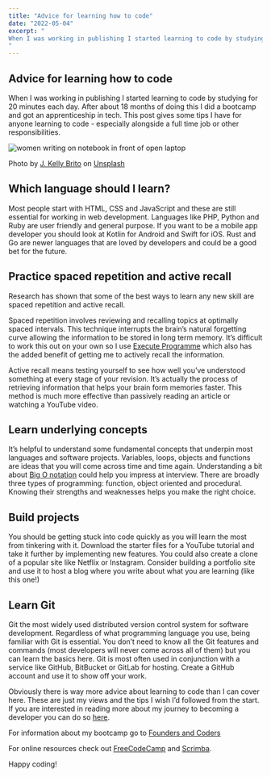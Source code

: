 ```yaml
---
title: "Advice for learning how to code"
date: "2022-05-04"
excerpt: "
When I was working in publishing I started learning to code by studying for 20 minutes each day. After about 18 months of doing this I did a bootcamp and got an apprenticeship in tech. This post gives some tips I have for anyone learning to code - especially alongside a full time job or other responsibilities.
"
---
```


<article>

<h1> Advice for learning how to code </h1>

When I was working in publishing I started learning to code by studying for 20 minutes each day. After about 18 months of doing this I did a bootcamp and got an apprenticeship in tech. This post gives some tips I have for anyone learning to code - especially alongside a full time job or other responsibilities.

![women writing on notebook in front of open laptop](https://images.unsplash.com/photo-1494599948593-3dafe8338d71?ixlib=rb-1.2.1&ixid=MnwxMjA3fDB8MHxwaG90by1wYWdlfHx8fGVufDB8fHx8&auto=format&fit=crop&w=2670&q=80)

Photo by [J. Kelly Brito](https://unsplash.com/@hellokellybrito) on [Unsplash](https://unsplash.com/photos/PeUJyoylfe4)

<h2> Which language should I learn? </h2>

Most people start with HTML, CSS and JavaScript and these are still essential for working in web development. Languages like PHP, Python and Ruby are user friendly and general purpose. If you want to be a mobile app developer you should look at Kotlin for Android and Swift for iOS. Rust and Go are newer languages that are loved by developers and could be a good bet for the future.

<h2> Practice spaced repetition and active recall </h2>

Research has shown that some of the best ways to learn any new skill are spaced repetition and active recall.

Spaced repetition involves reviewing and recalling topics at optimally spaced intervals. This technique interrupts the brain’s natural forgetting curve allowing the information to be stored in long term memory. It’s difficult to work this out on your own so I use [Execute Programme](https://www.executeprogram.com/) which also has the added benefit of getting me to actively recall the information.

Active recall means testing yourself to see how well you’ve understood something at every stage of your revision. It’s actually the process of retrieving information that helps your brain form memories faster. This method is much more effective than passively reading an article or watching a YouTube video.

<h2> Learn underlying concepts </h2>

It’s helpful to understand some fundamental concepts that underpin most languages and software projects. Variables, loops, objects and functions are ideas that you will come across time and time again. Understanding a bit about [Big O notation](https://www.freecodecamp.org/news/big-o-notation-why-it-matters-and-why-it-doesnt-1674cfa8a23c/) could help you impress at interview. There are broadly three types of programming: function, object oriented and procedural. Knowing their strengths and weaknesses helps you make the right choice.

<h2> Build projects </h2>

You should be getting stuck into code quickly as you will learn the most from tinkering with it. Download the starter files for a YouTube tutorial and take it further by implementing new features. You could also create a clone of a popular site like Netflix or Instagram. Consider building a portfolio site and use it to host a blog where you write about what you are learning (like this one!)

<h2> Learn Git </h2>

Git the most widely used distributed version control system for software development. Regardless of what programming language you use, being familiar with Git is essential. You don’t need to know all the Git features and commands (most developers will never come across all of them) but you can learn the basics here. Git is most often used in conjunction with a service like GitHub, BitBucket or GitLab for hosting. Create a GitHub account and use it to show off your work.

Obviously there is way more advice about learning to code than I can cover here. These are just my views and the tips I wish I’d followed from the start. If you are interested in reading more about my journey to becoming a developer you can do so [here](https://www.annacunnane.co.uk/blog/My%20journey%20to%20become%20a%20developer).

For information about my bootcamp go to [Founders and Coders](https://www.foundersandcoders.com/)

For online resources check out [FreeCodeCamp](https://www.freecodecamp.org/) and [Scrimba](https://scrimba.com/).

Happy coding!

</article>
